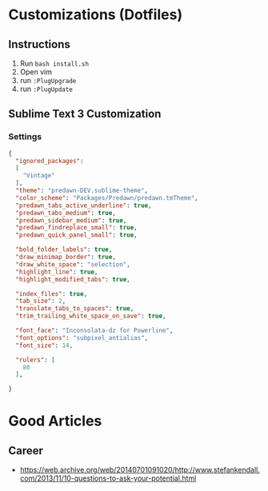 # Customizations (Dotfiles)

## Instructions

1. Run `bash install.sh`
1. Open vim
1. run `:PlugUpgrade`
1. run `:PlugUpdate`

## Sublime Text 3 Customization
### Settings
```json
{
  "ignored_packages":
  [
    "Vintage"
  ],
  "theme": "predawn-DEV.sublime-theme",
  "color_scheme": "Packages/Predawn/predawn.tmTheme",
  "predawn_tabs_active_underline": true,
  "predawn_tabs_medium": true,
  "predawn_sidebar_medium": true,
  "predawn_findreplace_small": true,
  "predawn_quick_panel_small": true,

  "bold_folder_labels": true,
  "draw_minimap_border": true,
  "draw_white_space": "selection",
  "highlight_line": true,
  "highlight_modified_tabs": true,

  "index_files": true,
  "tab_size": 2,
  "translate_tabs_to_spaces": true,
  "trim_trailing_white_space_on_save": true,

  "font_face": "Inconsolata-dz for Powerline",
  "font_options": "subpixel_antialias",
  "font_size": 14,

  "rulers": [
    80
  ],

}
```

# Good Articles

## Career
- https://web.archive.org/web/20140701091020/http://www.stefankendall.com/2013/11/10-questions-to-ask-your-potential.html

